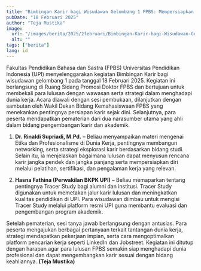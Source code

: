 ```yaml
---
title: "Bimbingan Karir bagi Wisudawan Gelombang 1 FPBS: Mempersiapkan Lulusan Menuju Dunia Kerja"
pubDate: "18 Februari 2025"
author: "Teja Mustika"
image:
  url: "/images/berita/2025/2februari/Bimbingan-Karir-bagi-Wisudawan-Gelombang-1-FPBS-Mempersiapkan-Lulusan-Menuju-Dunia-Kerja-2025.webp"
  alt: ""
tags: ["berita"]
lang: id
---
```


Fakultas Pendidikan Bahasa dan Sastra (FPBS) Universitas Pendidikan Indonesia (UPI) menyelenggarakan kegiatan Bimbingan Karir bagi wisudawan gelombang 1 pada tanggal 18 Februari 2025. Kegiatan ini berlangsung di Ruang Sidang Promosi Doktor FPBS dan bertujuan untuk membekali para lulusan dengan wawasan serta strategi dalam menghadapi dunia kerja. Acara diawali dengan sesi pembukaan, dilanjutkan dengan sambutan oleh Wakil Dekan Bidang Kemahasiswaan FPBS yang menekankan pentingnya persiapan karir sejak dini. Selanjutnya, para peserta mendapatkan pematerian dari dua narasumber utama yang ahli dalam bidang pengembangan karir dan akademik.

1. **Dr. Rinaldi Supriadi, M.Pd.** – Beliau menyampaikan materi mengenai Etika dan Profesionalisme di Dunia Kerja, pentingnya membangun networking, serta strategi eksplorasi karir berdasarkan bidang studi. Selain itu, ia menjelaskan bagaimana lulusan dapat menyusun rencana karir jangka pendek dan jangka panjang serta mempersiapkan diri melalui pelatihan, sertifikasi, dan pengalaman kerja yang relevan.  

2. **Hasna Fathina (Perwakilan BKPK UPI)** – Beliau memaparkan tentang pentingnya Tracer Study bagi alumni dan institusi. Tracer Study digunakan untuk memetakan jalur karir lulusan dan meningkatkan kualitas pendidikan di UPI. Para wisudawan diimbau untuk mengisi Tracer Study melalui platform resmi UPI guna membantu evaluasi dan pengembangan program akademik.


Setelah pematerian, sesi tanya jawab berlangsung dengan antusias. Para peserta mengajukan berbagai pertanyaan terkait tantangan dunia kerja, strategi mendapatkan pekerjaan impian, serta cara mengoptimalkan platform pencarian kerja seperti LinkedIn dan Jobstreet. Kegiatan ini ditutup dengan harapan agar para lulusan FPBS semakin siap menghadapi dunia profesional dan dapat mengembangkan karir sesuai dengan bidang keahliannya. **(Teja Mustika)**